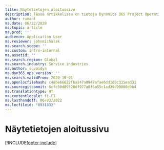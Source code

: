 ```yaml
---
title: Näytetietojen aloitussivu
description: Tässä artikkelissa on tietoja Dynamics 365 Project Operationsissa käytettävissä olevista näytetiedoista.
author: rumant
ms.date: 06/22/2020
ms.topic: article
ms.prod: ''
audience: Application User
ms.reviewer: johnmichalak
ms.search.scope: ''
ms.custom: intro-internal
ms.assetid: ''
ms.search.region: Global
ms.search.industry: Service industries
ms.author: suvaidya
ms.dyn365.ops.version: ''
ms.search.validFrom: 2020-10-01
ms.openlocfilehash: c48be66622fba247a0947afae6dd1d0c335ead31
ms.sourcegitcommit: 6cfc50d89528df977a8f6a55c1ad39d99800d9b4
ms.translationtype: HT
ms.contentlocale: fi-FI
ms.lasthandoff: 06/03/2022
ms.locfileid: "8931832"
---
```

# <a name="sample-data-home-page"></a>Näytetietojen aloitussivu


[!INCLUDE[footer-include](../includes/footer-banner.md)]
